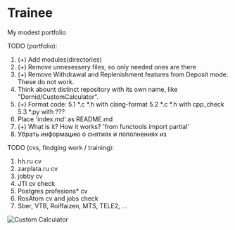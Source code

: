# Trainee
My modest portfolio

  TODO (portfolio):
1. (+) Add modules(directories)
2. (+) Remove unnesessery files, so only needed ones are there
3. (+) Remove Withdrawal and Replenishment features from Deposit mode. These do not work.
4. Think abount distinct repository with its own name, like "Dornid/CustomCalculator".
5. (+) Format code:
  5.1 *.c *.h with clang-format
  5.2 *.c *.h with cpp_check
  5.3 *.py with ???
6. Place 'index.md' as README.md
7. (+) What is it? How it works? 'from functools import partial'
8. Убрать информацию о снятиях и пополнениях из

  TODO (cvs, findging work / training):
1. hh.ru cv
2. zarplata.ru cv
3. jobby cv
4. JTI cv check
5. Postgres profesions* cv
6. RosAtom cv and jobs check
7. Sber, VTB, Roiffaizen, MTS, TELE2, ...


![Custom Calculator](misc/images/overview.gif)
